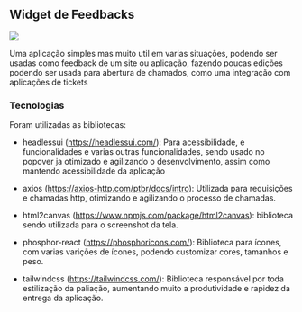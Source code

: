 ## Widget de Feedbacks

<img src='https://i.postimg.cc/xjsv1yhP/Captura-de-Tela-2022-08-21-a-s-14-02-33.png' />

Uma aplicação simples mas muito util em varias situações, podendo ser usadas como feedback de um site ou aplicação, fazendo poucas edições podendo ser usada para abertura de chamados, como uma integração com aplicações de tickets

### Tecnologias
 Foram utilizadas as bibliotecas:
 - headlessui (https://headlessui.com/): Para acessibilidade, e funcionalidades e varias outras funcionalidades, sendo usado no popover ja otimizado e agilizando o desenvolvimento, assim como mantendo acessibilidade da aplicação

 - axios (https://axios-http.com/ptbr/docs/intro): Utilizada para requisições e chamadas http, otimizando e agilizando o processo de chamadas.

 - html2canvas (https://www.npmjs.com/package/html2canvas): biblioteca sendo utilizada para o screenshot da tela.

 - phosphor-react (https://phosphoricons.com/): Biblioteca para ícones, com varias varições de ícones, podendo customizar cores, tamanhos e peso.

 - tailwindcss (https://tailwindcss.com/): Biblioteca responsável por toda estilização da paliação, aumentando muito a produtividade e rapidez da entrega da aplicação.

